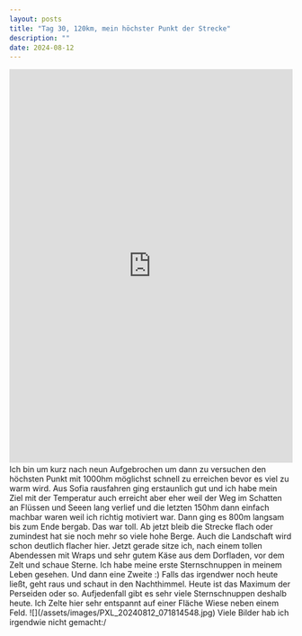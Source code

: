 ```yaml
---
layout: posts
title: "Tag 30, 120km, mein höchster Punkt der Strecke"
description: ""
date: 2024-08-12
---
```

<iframe src="https://www.komoot.com/de-de/tour/1783252238/embed?share_token=anagE8213CTaGohA6Gn5zaXKU8juJOZW8SDH7WHFBliWJoLKMf&profile=1" width="100%" height="700" frameborder="0" scrolling="no"></iframe>
Ich bin um kurz nach neun Aufgebrochen um dann zu versuchen den höchsten Punkt mit 1000hm möglichst schnell zu erreichen bevor es viel zu warm wird. Aus Sofia rausfahren ging erstaunlich gut und ich habe mein Ziel mit der Temperatur auch erreicht aber eher weil der Weg im Schatten an Flüssen und Seeen lang verlief und die letzten 150hm dann einfach machbar waren weil ich richtig motiviert war. Dann ging es 800m langsam bis zum Ende bergab. Das war toll. Ab jetzt bleib die Strecke flach oder zumindest hat sie noch mehr so viele hohe Berge. Auch die Landschaft wird schon deutlich flacher hier. Jetzt gerade sitze ich, nach einem tollen Abendessen mit Wraps und sehr gutem Käse aus dem Dorfladen, vor dem Zelt und schaue Sterne. Ich habe meine erste Sternschnuppen in meinem Leben gesehen. Und dann eine Zweite :)
Falls das irgendwer noch heute ließt, geht raus und schaut in den Nachthimmel. Heute ist das Maximum der Perseiden oder so. Aufjedenfall gibt es sehr viele Sternschnuppen deshalb heute.
Ich Zelte hier sehr entspannt auf einer Fläche Wiese neben einem Feld. ![](/assets/images/PXL_20240812_071814548.jpg)
Viele Bilder hab ich irgendwie nicht gemacht:/